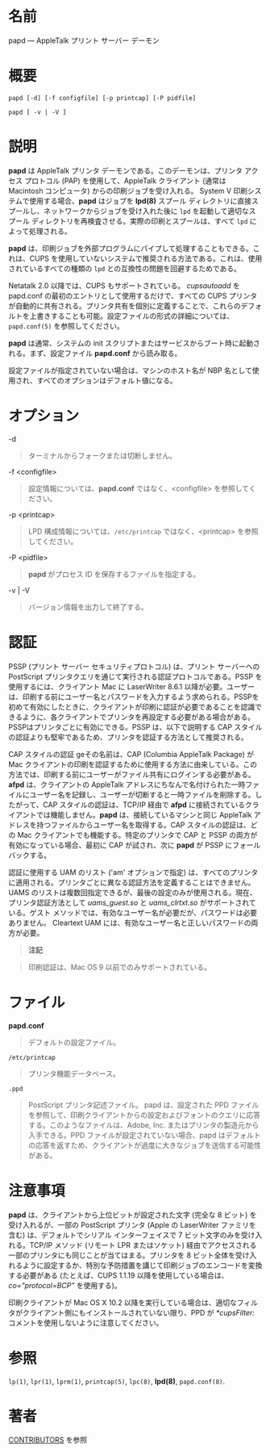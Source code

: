 # 名前

papd — AppleTalk プリント サーバー デーモン

# 概要

`papd [-d] [-f configfile] [-p printcap] [-P pidfile]`

`papd [ -v | -V ]`

# 説明

**papd** は AppleTalk プリンタ デーモンである。このデーモンは、プリンタ アクセス プロトコル (PAP) を使用して、AppleTalk クライアント (通常は Macintosh コンピュータ) からの印刷ジョブを受け入れる。 System V 印刷システムで使用する場合、**papd** はジョブを **lpd(8)** スプール ディレクトリに直接スプールし、ネットワークからジョブを受け入れた後に `lpd` を起動して適切なスプール ディレクトリを再検査させる。実際の印刷とスプールは、すべて `lpd` によって処理される。

**papd** は、印刷ジョブを外部プログラムにパイプして処理することもできる。これは、CUPS を使用していないシステムで推奨される方法である。これは、使用されているすべての種類の `lpd` との互換性の問題を回避するためである。

Netatalk 2.0 以降では、CUPS もサポートされている。 *cupsautoadd* を papd.conf
の最初のエントリとして使用するだけで、すべての CUPS
プリンタが自動的に共有される。プリンタ共有を個別に定義することで、これらのデフォルトを上書きすることも可能。設定ファイルの形式の詳細については、`papd.conf(5)`
を参照してください。

**papd** は通常、システムの init スクリプトまたはサービスからブート時に起動される。まず、設定ファイル **papd.conf** から読み取る。

設定ファイルが指定されていない場合は、マシンのホスト名が NBP 名として使用され、すべてのオプションはデフォルト値になる。

# オプション

-d

> ターミナルからフォークまたは切断しません。

-f <configfile\>

> 設定情報については、**papd.conf** ではなく、<configfile\>
を参照してください。

-p <printcap\>

> LPD 構成情報については、`/etc/printcap` ではなく、<printcap\>
を参照してください。

-P <pidfile\>

> **papd** がプロセス ID を保存するファイルを指定する。

-v | -V

> バージョン情報を出力して終了する。

# 認証

PSSP (プリント サーバー セキュリティプロトコル) は、プリント サーバーへの PostScript
プリンタクエリを通じて実行される認証プロトコルである。PSSP を使用するには、クライアント Mac に LaserWriter 8.6.1
以降が必要。ユーザーは、印刷する前にユーザー名とパスワードを入力するよう求められる。PSSPを初めて有効にしたときに、クライアントが印刷に認証が必要であることを認識できるように、各クライアントでプリンタを再設定する必要がある場合がある。PSSPはプリンタごとに有効にできる。PSSP
は、以下で説明する CAP スタイルの認証よりも堅牢であるため、プリンタを認証する方法として推奨される。

CAP スタイルの認証 geその名前は、CAP (Columbia AppleTalk Package) が Mac
クライアントの印刷を認証するために使用する方法に由来している。この方法では、印刷する前にユーザーがファイル共有にログインする必要がある。**afpd**
は、クライアントの AppleTalk
アドレスにちなんで名付けられた一時ファイルにユーザー名を記録し、ユーザーが切断すると一時ファイルを削除する。したがって、CAP
スタイルの認証は、TCP/IP 経由で **afpd** に接続されているクライアントでは機能しません。**papd** は、接続しているマシンと同じ
AppleTalk アドレスを持つファイルからユーザー名を取得する。CAP スタイルの認証は、どの Mac クライアントでも機能する。特定のプリンタで
CAP と PSSP の両方が有効になっている場合、最初に CAP が試され、次に **papd** が PSSP にフォールバックする。

認証に使用する UAM のリスト ('am' オプションで指定)
は、すべてのプリンタに適用される。プリンタごとに異なる認証方法を定義することはできません。UAMS
のリストは複数回指定できるが、最後の設定のみが使用される。現在、プリンタ認証方法として *uams_guest.so* と
*uams_clrtxt.so* がサポートされている。ゲスト メソッドでは、有効なユーザー名が必要だが、パスワードは必要ありません。
Cleartext UAM には、有効なユーザー名と正しいパスワードの両方が必要。

> **注記**

> 印刷認証は、Mac OS 9 以前でのみサポートされている。

# ファイル

**papd.conf**

> デフォルトの設定ファイル。

`/etc/printcap`

> プリンタ機能データベース。

`.ppd`

> PostScript プリンタ記述ファイル。 papd は、設定された PPD
ファイルを参照して、印刷クライアントからの設定およびフォントのクエリに応答する。このようなファイルは、Adobe,
Inc. またはプリンタの製造元から入手できる。PPD
ファイルが設定されていない場合、papd
はデフォルトの応答を返すため、クライアントが過度に大きなジョブを送信する可能性がある。

# 注意事項

**papd** は、クライアントから上位ビットが設定された文字 (完全な 8 ビット)  を受け入れるが、一部の PostScript プリンタ (Apple の LaserWriter ファミリを含む) は、デフォルトでシリアル インターフェイスで 7 ビット文字のみを受け入れる。TCP/IP メソッド (リモート LPR またはソケット)  経由でアクセスされる一部のプリンタにも同じことが当てはまる。プリンタを 8 ビット全体を受け入れるように設定するか、特別な予防措置を講じて印刷ジョブのエンコードを変換する必要がある (たとえば、CUPS 1.1.19 以降を使用している場合は、*co="protocol=BCP"* を使用する)。

印刷クライアントが Mac OS X 10.2 以降を実行している場合は、適切なフィルタがクライアント側にもインストールされていない限り、PPD が
*\*cupsFilter:* コメントを使用しないように注意してください。

# 参照

`lp(1)`, `lpr(1)`, `lprm(1)`, `printcap(5)`, `lpc(8)`, **lpd(8)**,
`papd.conf(8)`.

# 著者

[CONTRIBUTORS](https://netatalk.io/contributors) を参照
